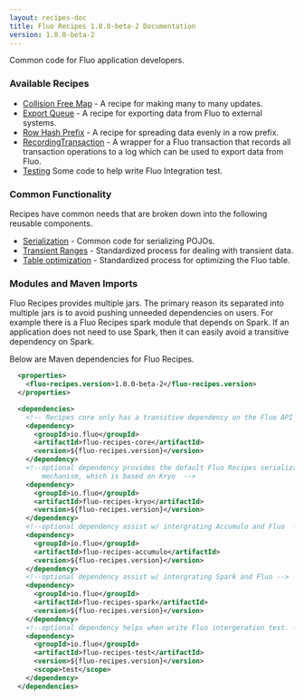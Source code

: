 ```yaml
---
layout: recipes-doc
title: Fluo Recipes 1.0.0-beta-2 Documentation
version: 1.0.0-beta-2
---
```


Common code for Fluo application developers.  

### Available Recipes

* [Collision Free Map][cfm] - A recipe for making many to many updates.
* [Export Queue][export-q] - A recipe for exporting data from Fluo to external systems.
* [Row Hash Prefix][row-hasher] - A recipe for spreading data evenly in a row prefix.
* [RecordingTransaction][recording-tx] - A wrapper for a Fluo transaction that records all transaction
operations to a log which can be used to export data from Fluo.
* [Testing][testing] Some code to help write Fluo Integration test.

### Common Functionality

Recipes have common needs that are broken down into the following reusable components.

* [Serialization][serialization] - Common code for serializing POJOs. 
* [Transient Ranges][transient] - Standardized process for dealing with transient data.
* [Table optimization][optimization] - Standardized process for optimizing the Fluo table.

### Modules and Maven Imports

Fluo Recipes provides multiple jars.  The primary reason its separated
into multiple jars is to avoid pushing unneeded dependencies on users.   For
example there is a Fluo Recipes spark module that depends on Spark.  If an
application does not need to use Spark, then it can easily avoid a transitive
dependency on Spark.

Below are Maven dependencies for Fluo Recipes.

```xml
  <properties>
    <fluo-recipes.version>1.0.0-beta-2</fluo-recipes.version>
  </properties>

  <dependencies>
    <!-- Recipes core only has a transitive dependency on the Fluo API -->
    <dependency>
      <groupId>io.fluo</groupId>
      <artifactId>fluo-recipes-core</artifactId>
      <version>${fluo-recipes.version}</version>
    </dependency>
    <!--optional dependency provides the default Fluo Recipes serialization
        mechanism, which is based on Kryo  -->
    <dependency>
      <groupId>io.fluo</groupId>
      <artifactId>fluo-recipes-kryo</artifactId>
      <version>${fluo-recipes.version}</version>
    </dependency>
    <!--optional dependency assist w/ intergrating Accumulo and Fluo  -->
    <dependency>
      <groupId>io.fluo</groupId>
      <artifactId>fluo-recipes-accumulo</artifactId>
      <version>${fluo-recipes.version}</version>
    </dependency>
    <!--optional dependency assist w/ intergrating Spark and Fluo -->
    <dependency>
      <groupId>io.fluo</groupId>
      <artifactId>fluo-recipes-spark</artifactId>
      <version>${fluo-recipes.version}</version>
    </dependency>
    <!--optional dependency helps when write Fluo intergeration test. -->
    <dependency>
      <groupId>io.fluo</groupId>
      <artifactId>fluo-recipes-test</artifactId>
      <version>${fluo-recipes.version}</version>
      <scope>test</scope>
    </dependency>
  </dependencies>
```

[cfm]: /docs/fluo-recipes/1.0.0-beta-2/cfm/
[export-q]: /docs/fluo-recipes/1.0.0-beta-2/export-queue/
[recording-tx]: /docs/fluo-recipes/1.0.0-beta-2/recording-tx/
[serialization]: /docs/fluo-recipes/1.0.0-beta-2/serialization/
[transient]: /docs/fluo-recipes/1.0.0-beta-2/transient/
[optimization]: /docs/fluo-recipes/1.0.0-beta-2/table-optimization/
[row-hasher]: /docs/fluo-recipes/1.0.0-beta-2/row-hasher/
[testing]: /docs/fluo-recipes/1.0.0-beta-2/testing/
